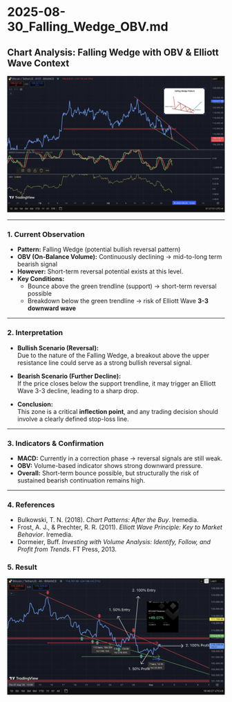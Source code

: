 # 2025-08-30_Falling_Wedge_OBV.md

## Chart Analysis: Falling Wedge with OBV & Elliott Wave Context

![Falling Wedge Chart](falling_wedge_obv.png)

---

### 1. Current Observation
- **Pattern:** Falling Wedge (potential bullish reversal pattern)  
- **OBV (On-Balance Volume):** Continuously declining → mid-to-long term bearish signal  
- **However:** Short-term reversal potential exists at this level.  
- **Key Conditions:**  
  - Bounce above the green trendline (support) → short-term reversal possible  
  - Breakdown below the green trendline → risk of Elliott Wave **3-3 downward wave**  

---

### 2. Interpretation
- **Bullish Scenario (Reversal):**  
  Due to the nature of the Falling Wedge, a breakout above the upper resistance line could serve as a strong bullish reversal signal.  

- **Bearish Scenario (Further Decline):**  
  If the price closes below the support trendline, it may trigger an Elliott Wave 3-3 decline, leading to a sharp drop.  

- **Conclusion:**  
  This zone is a critical **inflection point**, and any trading decision should involve a clearly defined stop-loss line.  

---

### 3. Indicators & Confirmation
- **MACD:** Currently in a correction phase → reversal signals are still weak.  
- **OBV:** Volume-based indicator shows strong downward pressure.  
- **Overall:** Short-term bounce possible, but structurally the risk of sustained bearish continuation remains high.  

---

### 4. References
- Bulkowski, T. N. (2018). *Chart Patterns: After the Buy*. Iremedia.  
- Frost, A. J., & Prechter, R. R. (2011). *Elliott Wave Principle: Key to Market Behavior*. Iremedia.  
- Dormeier, Buff. *Investing with Volume Analysis: Identify, Follow, and Profit from Trends*. FT Press, 2013.  

### 5. Result
![Result Chart](4H_Result_Falling_Wedge.png)
